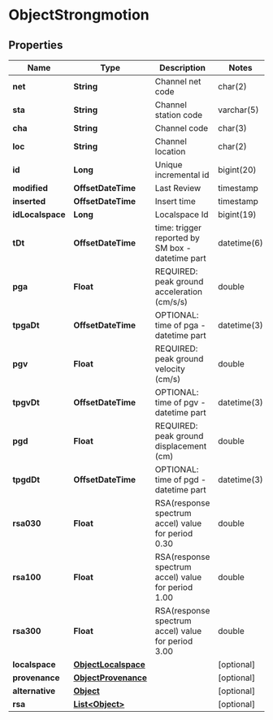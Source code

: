 

# ObjectStrongmotion


## Properties

| Name | Type | Description | Notes |
|------------ | ------------- | ------------- | -------------|
|**net** | **String** | Channel net code | char(2) |  [optional] |
|**sta** | **String** | Channel station code | varchar(5) |  [optional] |
|**cha** | **String** | Channel code | char(3) |  [optional] |
|**loc** | **String** | Channel location | char(2) |  [optional] |
|**id** | **Long** | Unique incremental id | bigint(20) |  [optional] [readonly] |
|**modified** | **OffsetDateTime** | Last Review | timestamp |  [optional] [readonly] |
|**inserted** | **OffsetDateTime** | Insert time | timestamp |  [optional] [readonly] |
|**idLocalspace** | **Long** | Localspace Id | bigint(19) |  [optional] |
|**tDt** | **OffsetDateTime** | time: trigger reported by SM box - datetime part | datetime(6) |  |
|**pga** | **Float** | REQUIRED: peak ground acceleration (cm/s/s) | double |  [optional] |
|**tpgaDt** | **OffsetDateTime** | OPTIONAL: time of pga - datetime part | datetime(3) |  [optional] |
|**pgv** | **Float** | REQUIRED: peak ground velocity (cm/s) | double |  [optional] |
|**tpgvDt** | **OffsetDateTime** | OPTIONAL: time of pgv - datetime part | datetime(3) |  [optional] |
|**pgd** | **Float** | REQUIRED: peak ground displacement (cm) | double |  [optional] |
|**tpgdDt** | **OffsetDateTime** | OPTIONAL: time of pgd - datetime part | datetime(3) |  [optional] |
|**rsa030** | **Float** | RSA(response spectrum accel) value for period 0.30 | double |  [optional] |
|**rsa100** | **Float** | RSA(response spectrum accel) value for period 1.00 | double |  [optional] |
|**rsa300** | **Float** | RSA(response spectrum accel) value for period 3.00 | double |  [optional] |
|**localspace** | [**ObjectLocalspace**](ObjectLocalspace.md) |  |  [optional] |
|**provenance** | [**ObjectProvenance**](ObjectProvenance.md) |  |  [optional] |
|**alternative** | [**Object**](Object.md) |  |  [optional] |
|**rsa** | [**List&lt;Object&gt;**](Object.md) |  |  [optional] |




